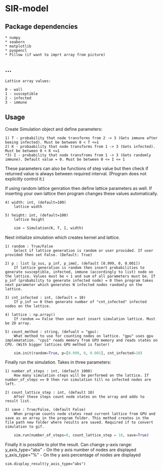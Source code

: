 # SIR-model

## Package dependencies
    * numpy
    * seaborn
    * matplotlib
    * pyopencl
    * Pillow (if want to imprt array from picture)

## ...
    Lattice array values:

    0 - wall
    1 - susceptible
    2 - infected
    3 - immune


## Usage

Create Simulation object and define parameters:
    
    1) T - probability that node transforms from 2 -> 3 (Gets immune after beeing infected). Must be between 0 < T <=1
    2) K - probaability that node transforms from 1 -> 3 (Gets infected). Must be between 0 < K <=1
    *3) I - probability that node transfroms from 1 -> 3 (Gets randomly immune). Default value = 0. Must be between 0 <= I <= 1

These parameters can also be functions of step value but then check if returned value is always between required interval. (Program does not explicitly control it.)

If using random lattice genration then define lattice parameters as well. If inserting your own lattice then program changes these values automatically.
    
    4) width: int, (default=100)
        lattice width

    5) height: int, (default=100)
        lattice height

```Python
    sim = Simulation(K, T, I, width)
```

Next initialize simulation which creates kernel and lattice.

    1) random : True/False
        Select if lattice generation is random or user provided. If user provided then set False. (Default: True)

    2) p : list [p_sus, p_inf, p_imm], (default [0.999, 0, 0.001])
        If lattice generation is random then insert probabilities to generate susceptible, infected, immune (accordingly to list) node on the lattice. Values must be < 1 and sum of all parameters must be. If p_inf (probability to generate infected node) = 0 then program takes next parameter which generates N infected nodes randomly on the lattice.

    3) cnt_infected : int, (default = 10)
        If p_inf == 0 then generate number of "cnt_infected" infected nodes on the lattice.

    4) lattice : np.array()
        If random == False then user must insert simulation lattice. Must be 2D array.
        
    5) count_method : string, (defualt = "gpu):
        What method to use for counting nodes on lattice. "gpu" uses gpu implematation. "cpu1" reads memory from GPU memory and reads states on CPU. (With bigger lattices GPU method is faster) 

```Python
    sim.init(random=True, p=[0.999, 0, 0.001], cnt_infected=10)
```

Finally run the simulation. Takes in three parameters:

    1) number_of_steps : int, (default 1000)
        How many simulation steps will be performed on the lattice. If number_of_steps == 0 then run simulation till no infected nodes are left.

    2) count_lattice_step : int, (default 10)
        After these steps count node states on the array and adds to result list.
        
    3) save : True/False, (default False)
        When program counts node states read current lattice from GPU and save as an array in the program folder. This method creates in the file path new folder where results are saved. Required if to convert simulation to gif.

```Python
    sim.run(number_of_steps=0, count_lattice_step = 10, save=True)
```

Finally it is possible to plot the result. Can change y-axis range:
y_axis_type="abs" - On the y axis number of nodes are displayed
y_axis_type="%" - On the y axis percentage of nodes are displayed 


```
sim.display_result(y_axis_type="abs")
```


